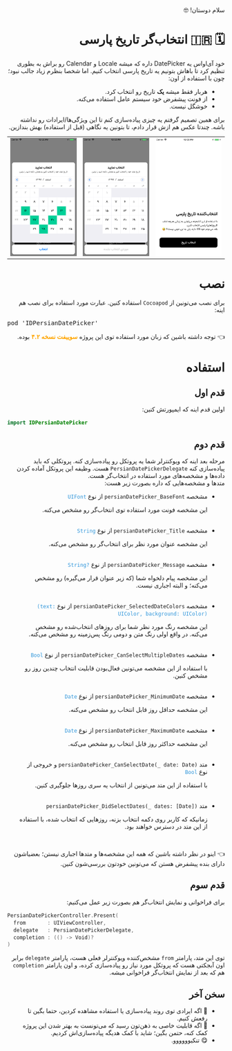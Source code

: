 <p dir='rtl'>سلام دوستان! 🤓</p>

<div dir='rtl'>
  <h1>🗓 🇮🇷 انتخاب‌گر تاریخ پارسی</h1>
  <p>
  خود آی‌او‌اس یه DatePicker داره که میشه Locale و Calendar رو براش به بطوری تنظیم کرد تا باهاش بتونیم یه تاریخ پارسی انتخاب کنیم. اما شخصا بنظرم زیاد جالب نبود؛ چون با استفاده از اون:

  <ul>
    <li>هربار فقط میشه <b>یک</b> تاریخ رو انتخاب کرد.</li>
    <li>از فونت پیشفرض خود سیستم عامل استفاده می‌کنه.</li>
    <li>خوشگل نیست.</li>
  </ul>

  </p>

  <p>
  برای همین تصمیم گرفتم یه چیزی پیاده‌سازی کنم تا این ویژگی‌ها/ایرادات رو نداشته باشه. چندتا عکس هم ازش قرار دادم، تا بتونین یه نگاهی (قبل از استفاده) بهش بندازین.
  </p>

  <table>
    <tr>
      <td><img src='./Images/0.png'></td>
      <td><img src='./Images/1.png'></td>
      <td><img src='./Images/2.png'></td>
    </tr>
  </table>

  <h1>نصب</h1>
  <p>
  برای نصب می‌تونین از <code>Cocoapod</code> استفاده کنین. عبارت مورد استفاده برای نصب هم اینه:

  <pre dir='ltr'>pod 'IDPersianDatePicker'</pre>

  </p>

  <p>👈 توجه داشته باشین که زبان مورد استفاده توی این پروژه <span style='font-weight: bold; color: orange;'>سوییفت نسخه ۴.۲</span> بوده. </p>

  <h1>استفاده</h1>

  <h2>قدم اول</h2>
  <p>اولین قدم اینه که ایمپورتش کنین: </p>
  <div dir='ltr'>
  
```swift
import IDPersianDatePicker
```

  </div>

  <h2>قدم دوم</h2>
  <p>مرحله بعد اینه که ویوکنترلر شما یه پروتکل رو پیاده‌سازی کنه. پروتکلی که باید پیاده‌سازی کنه <code>PersianDatePickerDelegate</code> هست. وظیفه این پروتکل آماده کردن داده‌ها و مشخصه‌های مورد استفاده در انتخاب‌گر هست.<br>
  متدها و مشخصه‌هایی که داره بصورت زیر هست:

  <ul>
    <li>مشخصه <code>persianDatePicker_BaseFont</code> از نوع <code dir='ltr' style='color: #3498DB;'>UIFont</code>
    <p>این مشخصه فونت مورد استفاده توی انتخاب‌گر رو مشخص می‌کنه.</p><br>
    </li>
    <li>مشخصه <code>persianDatePicker_Title</code> از نوع <code dir='ltr' style='color: #3498DB;'>String</code>
    <p>این مشخصه عنوان مورد نظر برای انتخاب‌گر رو مشخص می‌کنه.</p><br>
    </li>
    <li>مشخصه <code>persianDatePicker_Message</code> از نوع <code dir='ltr' style='color: #3498DB;'>String?</code>
    <p>این مشخصه پیام دلخواه شما (که زیر عنوان قرار می‌گیره) رو مشخص می‌کنه؛ و البته اجباری نیست.</p><br>
    </li>
    <li>مشخصه <code>persianDatePicker_SelectedDateColors</code> از نوع <code dir='ltr' style='color: #3498DB;'>(text: UIColor, background: UIColor)</code>
    <p>این مشخصه رنگ مورد نظر شما برای روزهای انتخاب‌شده رو مشخص می‌کنه. در واقع اولی رنگ متن و دومی رنگ پس‌زمینه رو مشخص می‌کنه.</p><br>
    </li>
    <li>مشخصه <code>persianDatePicker_CanSelectMultipleDates</code> از نوع <code dir='ltr' style='color: #3498DB;'>Bool</code>
    <p> با استفاده از این مشخصه می‌تونین فعال‌بودن قابلیت انتخاب چندین روز رو مشخص کنین.</p><br>
    </li>
    <li>مشخصه <code>persianDatePicker_MinimumDate</code> از نوع <code dir='ltr' style='color: #3498DB;'>Date</code>
    <p>این مشخصه حداقل روز قابل انتخاب رو مشخص می‌کنه.</p><br>
    </li>
    <li>مشخصه <code>persianDatePicker_MaximumDate</code> از نوع <code dir='ltr' style='color: #3498DB;'>Date</code>
    <p>این مشخصه حداکثر روز قابل انتخاب رو مشخص می‌کنه.</p><br>
    </li>
    <li>متد <code dir='ltr'>persianDatePicker_CanSelectDate(_ date: Date)</code> و خروجی از نوع <code dir='ltr' style='color: #3498DB;'>Bool</code>
    <p>با استفاده از این متد می‌تونین از انتخاب یه سری روزها جلوگیری کنین.</p><br>
    </li>
    <li>متد <code dir='ltr'>persianDatePicker_DidSelectDates(_ dates: [Date])</code>
    <p>زمانیکه که کاربر روی دکمه انتخاب بزنه، روزهایی که انتخاب شده، با استفاده از این متد در دسترس خواهند بود.</p><br>
    </li>
  </ul>
  </p>

  <p>👈 اینو در نظر داشته باشین که همه این مشخصه‌ها و متدها اجباری نیستن؛ بعضیاشون دارای بنده پیشفرض هستن که می‌تونین خودتون بررسی‌شون کنین.
  </p>


  <h2>قدم سوم</h2>
  <p>
  برای فراخوانی و نمایش انتخاب‌گر هم بصورت زیر عمل می‌کنیم:
  </p>

  <div dir='ltr'>

```swift
PersianDatePickerController.Present(
  from       : UIViewController,
  delegate   : PersianDatePickerDelegate,
  completion : (() -> Void)?
)
```

  </div>
  
  <p>
  توی این متد، پارامتر <code>from</code> مشخص‌کننده ویوکنترلر فعلی هست، پارامتر <code>delegate</code> برابر اون آبجکتی هست که پروتکل مورد نیاز رو پیاده‌سازی کرده، و اون پارامتر <code>completion</code> هم که بعد از نمایش انتخاب‌گر فراخوانی میشه.
  </p>

  <h2>سخن آخر</h2>
  <p>
    <ul>
      <li>👀
      اگه ایرادی توی روند پیاده‌سازی یا استفاده مشاهده کردین، حتما بگین تا رفعش کنیم. 
      </li>
      <li>🤝
      اگه قابلیت خاصی به ذهن‌تون رسید که می‌تونست به بهتر شدن این پروژه کمک کنه، حتمن بگین؛ شاید با کمک هدیگه پیاده‌سازی‌اش کردیم.
      </li>
      <li>😋
      تنکیوووووو. 
      </li>
    </ul>
  </p>

</div>


<p></p>


